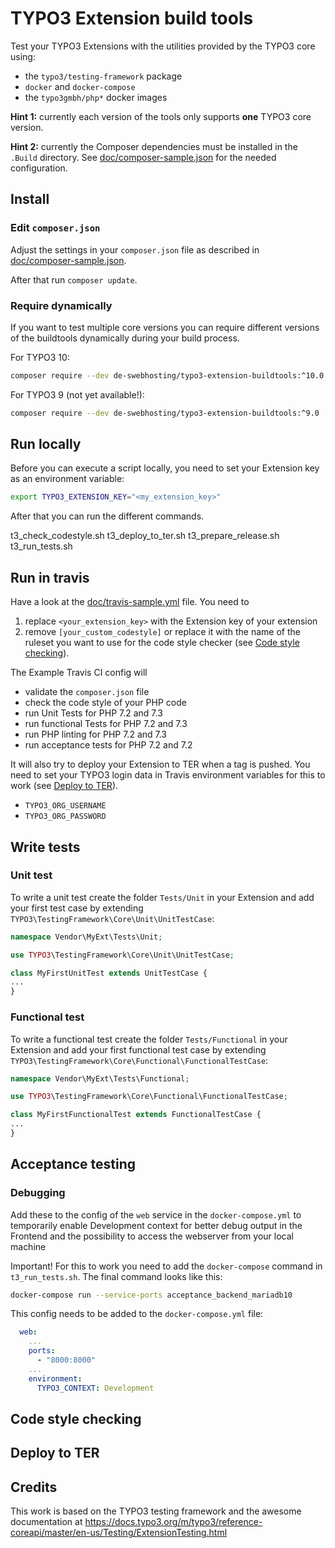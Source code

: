 # TYPO3 Extension build tools

Test your TYPO3 Extensions with the utilities provided by the TYPO3 core using:

* the `typo3/testing-framework` package
* `docker` and `docker-compose`
* the `typo3gmbh/php*` docker images

**Hint 1:** currently each version of the tools only supports **one** TYPO3 core version.

**Hint 2:** currently the Composer dependencies must be installed in the `.Build` directory. See
[doc/composer-sample.json](doc/composer-sample.json) for the needed configuration.

## Install

### Edit `composer.json`

Adjust the settings in your `composer.json` file as described in [doc/composer-sample.json](doc/composer-sample.json).

After that run `composer update`.

### Require dynamically

If you want to test multiple core versions you can require different versions of the buildtools
dynamically during your build process.

For TYPO3 10: 

```bash
composer require --dev de-swebhosting/typo3-extension-buildtools:^10.0
```

For TYPO3 9 (not yet available!):

```bash
composer require --dev de-swebhosting/typo3-extension-buildtools:^9.0
```

## Run locally

Before you can execute a script locally, you need to set your Extension key as an environment variable:

```bash
export TYPO3_EXTENSION_KEY="<my_extension_key>"
```

After that you can run the different commands.

t3_check_codestyle.sh
t3_deploy_to_ter.sh
t3_prepare_release.sh
t3_run_tests.sh

## Run in travis

Have a look at the [doc/travis-sample.yml](doc/travis-sample.yml) file. You need to

1. replace `<your_extension_key>` with the Extension key of your extension
2. remove `[your_custom_codestyle]` or replace it with the name of the ruleset you want to use
   for the code style checker (see [Code style checking](#code-style-checking)).
   
The Example Travis CI config will

* validate the `composer.json` file
* check the code style of your PHP code
* run Unit Tests for PHP 7.2 and 7.3
* run functional Tests for PHP 7.2 and 7.3
* run PHP linting for PHP 7.2 and 7.3
* run acceptance tests for PHP 7.2 and 7.2

It will also try to deploy your Extension to TER when a tag is pushed. You need to set your TYPO3 login data
in Travis environment variables for this to work (see [Deploy to TER](#deploy-to-ter)).

* `TYPO3_ORG_USERNAME`
* `TYPO3_ORG_PASSWORD` 

## Write tests

### Unit test

To write a unit test create the folder `Tests/Unit` in your Extension  and add your first
test case by extending `TYPO3\TestingFramework\Core\Unit\UnitTestCase`:

```php
namespace Vendor\MyExt\Tests\Unit;

use TYPO3\TestingFramework\Core\Unit\UnitTestCase;

class MyFirstUnitTest extends UnitTestCase {
...
}
```

### Functional test

To write a functional test create the folder `Tests/Functional` in your Extension  and add your first functional
test case by extending `TYPO3\TestingFramework\Core\Functional\FunctionalTestCase`:

```php
namespace Vendor\MyExt\Tests\Functional;

use TYPO3\TestingFramework\Core\Functional\FunctionalTestCase;

class MyFirstFunctionalTest extends FunctionalTestCase {
...
}
```

## Acceptance testing

### Debugging

Add these to the config of the `web` service in the `docker-compose.yml` to temporarily
enable Development context for better debug output in the Frontend and the possibility
to access the webserver from your local machine

Important! For this to work you need to add the `docker-compose` command in `t3_run_tests.sh`.
The final command looks like this:

```bash
docker-compose run --service-ports acceptance_backend_mariadb10
```

This config needs to be added to the `docker-compose.yml` file:

```yaml
  web:
    ...
    ports:
      - "8000:8000"
    ...
    environment:
      TYPO3_CONTEXT: Development
```

## Code style checking

## Deploy to TER

## Credits

This work is based on the TYPO3 testing framework and the awesome documentation at
https://docs.typo3.org/m/typo3/reference-coreapi/master/en-us/Testing/ExtensionTesting.html
